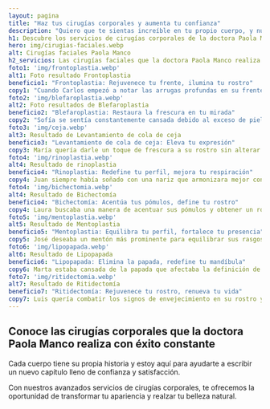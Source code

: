 ```yaml
---
layout: pagina
title: "Haz tus cirugías corporales y aumenta tu confianza"
description: "Quiero que te sientas increíble en tu propio cuerpo, y nuestros servicios de cirugías corporales están diseñados para ayudarte a lograrlo."
h1: Descubre los servicios de cirugías corporales de la doctora Paola Manco
hero: img/cirugias-faciales.webp
alt: Cirugías faciales Paola Manco
h2_servicios: Las cirugías faciales que la doctora Paola Manco realiza
foto1: 'img/frontoplastia.webp'
alt1: Foto resultado Frontoplastia
beneficio1: "Frontoplastia: Rejuvenece tu frente, ilumina tu rostro"
copy1: "Cuando Carlos empezó a notar las arrugas profundas en su frente, sabía que era hora de un cambio. Con nuestra frontoplastia, logramos suavizar esas líneas y levantar las cejas, dándole un aspecto más joven y revitalizado. Ahora, Carlos se siente más seguro y su rostro refleja esa energía renovada. Tú también puedes experimentar esta transformación."
foto2: 'img/blefaroplastia.webp'
alt2: Foto resultados de Blefaroplastia
beneficio2: "Blefaroplastia: Restaura la frescura en tu mirada"
copy2: "Sofía se sentía constantemente cansada debido al exceso de piel en sus párpados. Con nuestra blefaroplastia, eliminamos esa piel sobrante y la acumulación de grasa, dándole a Sofía una mirada más abierta y fresca. Hoy, sus ojos reflejan la vitalidad y juventud que siente por dentro. ¿Te imaginas despertar cada mañana con una mirada descansada y rejuvenecida?"
foto3: 'img/ceja.webp'
alt3: Resultado de Levantamiento de cola de ceja
beneficio3: "Levantamiento de cola de ceja: Eleva tu expresión"
copy3: María quería darle un toque de frescura a su rostro sin alterar su esencia. Con el levantamiento de cola de ceja, logramos elevar y definir sus cejas, proporcionando una expresión más juvenil y radiante. Ahora, María disfruta de una apariencia natural y mejorada que resalta su belleza. Tú también puedes lograr este efecto.
foto4: 'img/rinoplastia.webp'
alt4: Resultado de rinoplastia
beneficio4: "Rinoplastia: Redefine tu perfil, mejora tu respiración"
copy4: Juan siempre había soñado con una nariz que armonizara mejor con sus facciones. Con nuestra rinoplastia, no solo logramos darle la forma deseada, sino que también mejoramos su respiración. Hoy, Juan se siente más seguro y respira con facilidad. Si deseas cambiar la apariencia de tu nariz o mejorar tu calidad de vida, nosotros podemos ayudarte.
foto4: 'img/bichectomia.webp'
alt4: Resultado de Bichectomía
beneficio4: "Bichectomía: Acentúa tus pómulos, define tu rostro"
copy4: Laura buscaba una manera de acentuar sus pómulos y obtener un rostro más definido. Con la bichectomía, eliminamos el exceso de grasa en sus mejillas, dándole una apariencia más esculpida y elegante. Ahora, Laura disfruta de un rostro más definido y atractivo. Tú también puedes realzar tus rasgos con este procedimiento.
foto5: 'img/mentoplastia.webp'
alt5: Resultado de Mentoplastia
beneficio5: "Mentoplastia: Equilibra tu perfil, fortalece tu presencia"
copy5: José deseaba un mentón más prominente para equilibrar sus rasgos faciales. Con nuestra mentoplastia, logramos darle la proyección que buscaba, mejorando la armonía de su rostro. Hoy, José luce un perfil más equilibrado y fuerte. Si buscas darle más definición a tu mentón, estamos aquí para ayudarte.
foto6: 'img/lipopapada.webp'
alt6: Resultado de Lipopapada
beneficio6: "Lipopapada: Elimina la papada, redefine tu mandíbula"
copy6: Marta estaba cansada de la papada que afectaba la definición de su mandíbula. Con nuestra lipopapada, eliminamos ese exceso de grasa, dándole una línea de mandíbula más definida y elegante. Ahora, Marta se siente más segura y su rostro refleja esa confianza. Tú también puedes disfrutar de un perfil más definido.
foto7: 'img/ritidectomia.webp'
alt7: Resultado de Ritidectomía
beneficio7: "Ritidectomía: Rejuvenece tu rostro, renueva tu vida"
copy7: Luis quería combatir los signos de envejecimiento en su rostro y cuello. Con nuestra ritidectomía, logramos tensar la piel y eliminar el exceso, dándole una apariencia más joven y firme. Hoy, Luis luce una piel rejuvenecida que refleja su energía y vitalidad. ¿Listo para revitalizar tu apariencia?
---
```

## Conoce las cirugías corporales que la doctora Paola Manco realiza con éxito constante

Cada cuerpo tiene su propia historia y estoy aquí para ayudarte a escribir un nuevo capítulo lleno de confianza y satisfacción.

Con nuestros avanzados servicios de cirugías corporales, te ofrecemos la oportunidad de transformar tu apariencia y realzar tu belleza natural.
